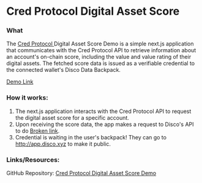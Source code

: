# Cred Protocol Digital Asset Score

### What

The [Cred Protocol ](https://www.credprotocol.com/)Digital Asset Score Demo is a simple next.js application that communicates with the Cred Protocol API to retrieve information about an account's on-chain score, including the value and value rating of their digital assets. The fetched score data is issued as a verifiable credential to the connected wallet's Disco Data Backpack.

[Demo Link](https://disco-credit-score-issuer.vercel.app/)

### **How it works:**

1. The next.js application interacts with the Cred Protocol API to request the digital asset score for a specific account.
2. Upon receiving the score data, the app makes a request to Disco's API to do [Broken link](broken-reference "mention").
3. Credential is waiting in the user's backpack! They can go to http://app.disco.xyz to make it public.

### **Links/Resources:**&#x20;

GitHub Repository: [Cred Protocol Digital Asset Score Demo](https://github.com/discoxyz/disco-credit-score-issuer)
